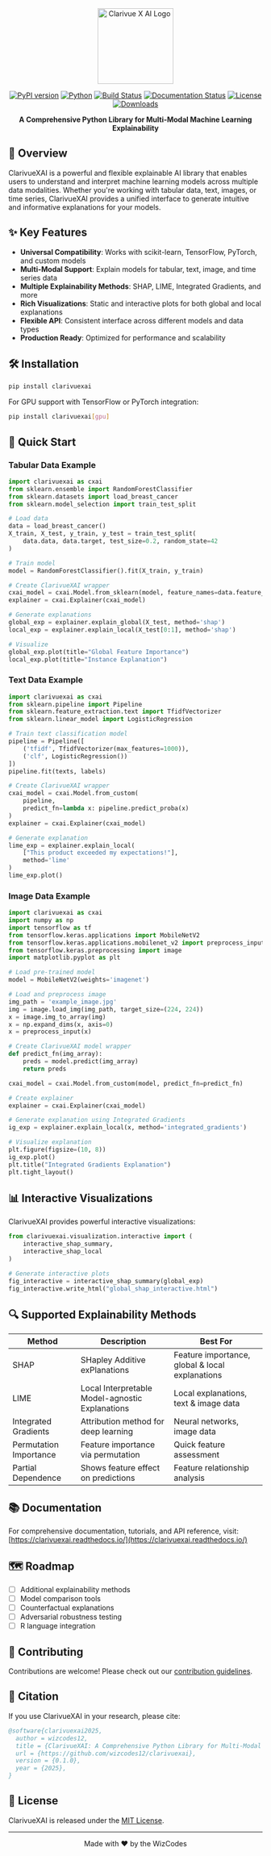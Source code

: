 

<div align="center">

<img src="https://github.com/user-attachments/assets/391a5958-7c62-47e4-b513-11216389e0d7" alt="Clarivue X AI Logo" width="150"/>

<br/>

[![PyPI version](https://img.shields.io/pypi/v/clarivuexai.svg)](https://pypi.org/project/clarivuexai/)
[![Python](https://img.shields.io/pypi/pyversions/clarivuexai)](https://pypi.org/project/clarivuexai/)
[![Build Status](https://img.shields.io/github/workflow/status/clarivuexai/clarivuexai/CI)](https://github.com/clarivuexai/.github/workflows)
[![Documentation Status](https://img.shields.io/readthedocs/clarivuexai)](https://clarivuexai.readthedocs.io/)
[![License](https://img.shields.io/github/license/clarivuexai/clarivuexai)](https://github.com/wizcodes12/clarivuexai/blob/9c9cb43e4c7dc67e02ea26e02a164ae915323b43/LICENSE)
[![Downloads](https://img.shields.io/pypi/dm/clarivuexai)](https://pypi.org/project/clarivuexai/)

**A Comprehensive Python Library for Multi-Modal Machine Learning Explainability**

</div>


## 📖 Overview

ClarivueXAI is a powerful and flexible explainable AI library that enables users to understand and interpret machine learning models across multiple data modalities. Whether you're working with tabular data, text, images, or time series, ClarivueXAI provides a unified interface to generate intuitive and informative explanations for your models.

## ✨ Key Features

- **Universal Compatibility**: Works with scikit-learn, TensorFlow, PyTorch, and custom models
- **Multi-Modal Support**: Explain models for tabular, text, image, and time series data
- **Multiple Explainability Methods**: SHAP, LIME, Integrated Gradients, and more
- **Rich Visualizations**: Static and interactive plots for both global and local explanations
- **Flexible API**: Consistent interface across different models and data types
- **Production Ready**: Optimized for performance and scalability

## 🛠️ Installation

```bash
pip install clarivuexai
```

For GPU support with TensorFlow or PyTorch integration:

```bash
pip install clarivuexai[gpu]
```

## 🚀 Quick Start

### Tabular Data Example

```python
import clarivuexai as cxai
from sklearn.ensemble import RandomForestClassifier
from sklearn.datasets import load_breast_cancer
from sklearn.model_selection import train_test_split

# Load data
data = load_breast_cancer()
X_train, X_test, y_train, y_test = train_test_split(
    data.data, data.target, test_size=0.2, random_state=42
)

# Train model
model = RandomForestClassifier().fit(X_train, y_train)

# Create ClarivueXAI wrapper
cxai_model = cxai.Model.from_sklearn(model, feature_names=data.feature_names)
explainer = cxai.Explainer(cxai_model)

# Generate explanations
global_exp = explainer.explain_global(X_test, method='shap')
local_exp = explainer.explain_local(X_test[0:1], method='shap')

# Visualize
global_exp.plot(title="Global Feature Importance")
local_exp.plot(title="Instance Explanation")
```

### Text Data Example

```python
import clarivuexai as cxai
from sklearn.pipeline import Pipeline
from sklearn.feature_extraction.text import TfidfVectorizer
from sklearn.linear_model import LogisticRegression

# Train text classification model
pipeline = Pipeline([
    ('tfidf', TfidfVectorizer(max_features=1000)),
    ('clf', LogisticRegression())
])
pipeline.fit(texts, labels)

# Create ClarivueXAI wrapper
cxai_model = cxai.Model.from_custom(
    pipeline, 
    predict_fn=lambda x: pipeline.predict_proba(x)
)
explainer = cxai.Explainer(cxai_model)

# Generate explanation
lime_exp = explainer.explain_local(
    ["This product exceeded my expectations!"], 
    method='lime'
)
lime_exp.plot()
```

### Image Data Example

```python
import clarivuexai as cxai
import numpy as np
import tensorflow as tf
from tensorflow.keras.applications import MobileNetV2
from tensorflow.keras.applications.mobilenet_v2 import preprocess_input
from tensorflow.keras.preprocessing import image
import matplotlib.pyplot as plt

# Load pre-trained model
model = MobileNetV2(weights='imagenet')

# Load and preprocess image
img_path = 'example_image.jpg'
img = image.load_img(img_path, target_size=(224, 224))
x = image.img_to_array(img)
x = np.expand_dims(x, axis=0)
x = preprocess_input(x)

# Create ClarivueXAI model wrapper
def predict_fn(img_array):
    preds = model.predict(img_array)
    return preds

cxai_model = cxai.Model.from_custom(model, predict_fn=predict_fn)

# Create explainer
explainer = cxai.Explainer(cxai_model)

# Generate explanation using Integrated Gradients
ig_exp = explainer.explain_local(x, method='integrated_gradients')

# Visualize explanation
plt.figure(figsize=(10, 8))
ig_exp.plot()
plt.title("Integrated Gradients Explanation")
plt.tight_layout()
```

## 📊 Interactive Visualizations

ClarivueXAI provides powerful interactive visualizations:

```python
from clarivuexai.visualization.interactive import (
    interactive_shap_summary,
    interactive_shap_local
)

# Generate interactive plots
fig_interactive = interactive_shap_summary(global_exp)
fig_interactive.write_html("global_shap_interactive.html")
```

## 🔍 Supported Explainability Methods

| Method | Description | Best For |
|--------|-------------|----------|
| SHAP | SHapley Additive exPlanations | Feature importance, global & local explanations |
| LIME | Local Interpretable Model-agnostic Explanations | Local explanations, text & image data |
| Integrated Gradients | Attribution method for deep learning | Neural networks, image data |
| Permutation Importance | Feature importance via permutation | Quick feature assessment |
| Partial Dependence | Shows feature effect on predictions | Feature relationship analysis |

## 📚 Documentation

For comprehensive documentation, tutorials, and API reference, visit:
[https://clarivuexai.readthedocs.io/](https://clarivuexai.readthedocs.io/)

## 🗺️ Roadmap

- [ ] Additional explainability methods
- [ ] Model comparison tools
- [ ] Counterfactual explanations
- [ ] Adversarial robustness testing
- [ ] R language integration

## 🤝 Contributing

Contributions are welcome! Please check out our [contribution guidelines](CONTRIBUTING.md).

## 📜 Citation

If you use ClarivueXAI in your research, please cite:

```bibtex
@software{clarivuexai2025,
  author = wizcodes12,
  title = {ClarivueXAI: A Comprehensive Python Library for Multi-Modal Machine Learning Explainability},
  url = {https://github.com/wizcodes12/clarivuexai},
  version = {0.1.0},
  year = {2025},
}
```

## 📄 License

ClarivueXAI is released under the [MIT License](LICENSE).

---

<div align="center">
Made with ❤️ by the WizCodes
</div>
